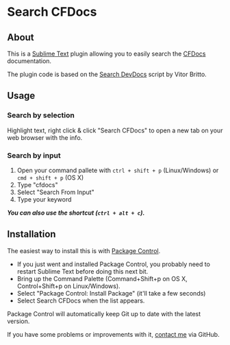 # Search CFDocs


## About
This is a [Sublime Text](http://www.sublimetext.com) plugin allowing you to easily search the [CFDocs](cfdocs.org) documentation.

The plugin code is based on the [Search DevDocs](https://github.com/vitorbritto/sublime-devdocs) script by Vitor Britto.


## Usage

### Search by selection
Highlight text, right click & click "Search CFDocs" to open a new tab on your web browser with the info.

### Search by input
1. Open your command pallete with `ctrl + shift + p` (Linux/Windows) or `cmd + shift + p` (OS X)
2. Type "cfdocs"
3. Select "Search From Input"
4. Type your keyword

***You can also use the shortcut (`ctrl + alt + c`).***

## Installation
The easiest way to install this is with [Package Control](http://wbond.net/sublime\_packages/package\_control).

* If you just went and installed Package Control, you probably need to restart Sublime Text before doing this next bit.
* Bring up the Command Palette (Command+Shift+p on OS X, Control+Shift+p on Linux/Windows).
* Select "Package Control: Install Package" (it'll take a few seconds)
* Select Search CFDocs when the list appears.

Package Control will automatically keep Git up to date with the latest version.

If you have some problems or improvements with it, [contact me](https://github.com/mikesprague/sublime-cfdocs/issues) via GitHub.
